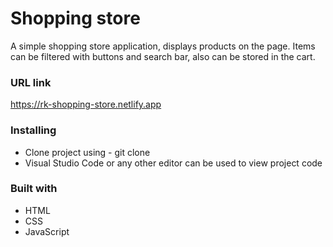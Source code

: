 # Shopping store

A simple shopping store application, displays products on the page. Items can be filtered with buttons and search bar, also can be stored in the cart.

### URL link
 https://rk-shopping-store.netlify.app

### Installing

* Clone project using - git clone <project url>
* Visual Studio Code  or any other editor can be used to view project code

### Built with
* HTML
* CSS
* JavaScript
